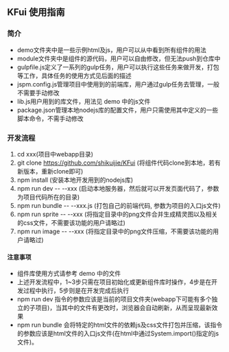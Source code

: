 ## KFui 使用指南

### 简介
  * demo文件夹中是一些示例html及js，用户可以从中看到所有组件的用法
  * module文件夹中是组件的源代码，用户可以自由修改，但无法push到仓库中
  * gulpfile.js定义了一系列的gulp任务，用户可以执行这些任务来做开发，打包等工作，具体任务的使用方式见后面的描述
  * jspm.config.js管理项目中使用到的前端库，用户通过gulp任务去管理，一般不需要手动修改
  * lib.js用户用到的库文件，用法见 demo 中的js文件
  * package.json管理本地nodejs库的配置文件，用户只需使用其中定义的一些脚本命令，不需手动修改

### 开发流程
  1. cd xxx(项目中webapp目录)
  2. git clone https://github.com/shikuijie/KFui (将组件代码clone到本地，若有新版本，重新clone即可)
  3. npm install (安装本地开发用到的nodejs库)
  5. npm run dev -- --xxx (启动本地服务器，然后就可以开发页面代码了，参数为项目代码所在的目录)
  6. npm run bundle -- --xxx.js (打包自己的前端代码, 参数为项目的入口js文件)
  7. npm run sprite -- --xxx (将指定目录中的png文件合并生成精灵图以及相关的css文件，不需要该功能的用户请略过)
  8. npm run image -- --xxx (将指定目录中的png文件压缩，不需要该功能的用户请略过)

#### 注意事项
  * 组件库使用方式请参考 demo 中的文件
  * 上述开发流程中，1~3步只需在项目初始化或更新组件库时操作，4步是在开发过程中执行，5步则是在开发完成后执行
  * npm run dev 指令的参数应该是当前的项目文件夹(webapp下可能有多个独立的子项目)，当其中的文件有更改时，浏览器会自动刷新，从而呈现最新效果
  * npm run bundle 会将特定的html文件的依赖js及css文件打包并压缩，该指令的参数应该是html文件的入口js文件(在html中通过System.import()指定的js文件)。
